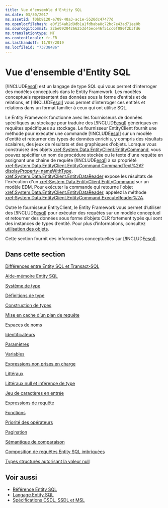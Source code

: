 ```yaml
---
title: Vue d'ensemble d'Entity SQL
ms.date: 03/30/2017
ms.assetid: f0bb8120-e709-40a3-ac1e-5520dc47477d
ms.openlocfilehash: e0f154ab2d9db1a1fdbaba8c72bc7e43ad71ee0b
ms.sourcegitcommit: 22be09204266253d45ece46f51cc6f080f2b3fd6
ms.translationtype: MT
ms.contentlocale: fr-FR
ms.lasthandoff: 11/07/2019
ms.locfileid: "73738486"
---
```

# <a name="entity-sql-overview"></a>Vue d'ensemble d'Entity SQL
[!INCLUDE[esql](../../../../../../includes/esql-md.md)] est un langage de type SQL qui vous permet d’interroger des modèles conceptuels dans le Entity Framework. Les modèles conceptuels représentent des données sous la forme d’entités et de relations, et [!INCLUDE[esql](../../../../../../includes/esql-md.md)] vous permet d’interroger ces entités et relations dans un format familier à ceux qui ont utilisé SQL.  
      
 Le Entity Framework fonctionne avec les fournisseurs de données spécifiques au stockage pour traduire des [!INCLUDE[esql](../../../../../../includes/esql-md.md)] génériques en requêtes spécifiques au stockage. Le fournisseur EntityClient fournit une méthode pour exécuter une commande [!INCLUDE[esql](../../../../../../includes/esql-md.md)] sur un modèle d'entité et retourner des types de données enrichis, y compris des résultats scalaires, des jeux de résultats et des graphiques d'objets. Lorsque vous construisez des objets <xref:System.Data.EntityClient.EntityCommand>, vous pouvez spécifier un nom de procédure stockée ou le texte d'une requête en assignant une chaîne de requête [!INCLUDE[esql](../../../../../../includes/esql-md.md)] à sa propriété <xref:System.Data.EntityClient.EntityCommand.CommandText%2A?displayProperty=nameWithType>. <xref:System.Data.EntityClient.EntityDataReader> expose les résultats de l'exécution d'un <xref:System.Data.EntityClient.EntityCommand> sur un modèle EDM. Pour exécuter la commande qui retourne l'objet <xref:System.Data.EntityClient.EntityDataReader>, appelez la méthode <xref:System.Data.EntityClient.EntityCommand.ExecuteReader%2A>.  
  
 Outre le fournisseur EntityClient, le Entity Framework vous permet d’utiliser des [!INCLUDE[esql](../../../../../../includes/esql-md.md)] pour exécuter des requêtes sur un modèle conceptuel et retourner des données sous forme d’objets CLR fortement typés qui sont des instances de types d’entité. Pour plus d’informations, consultez [utilisation des objets](../working-with-objects.md).  
  
 Cette section fournit des informations conceptuelles sur [!INCLUDE[esql](../../../../../../includes/esql-md.md)].  
  
## <a name="in-this-section"></a>Dans cette section  
 [Différences entre Entity SQL et Transact-SQL](how-entity-sql-differs-from-transact-sql.md)  
  
 [Aide-mémoire Entity SQL](entity-sql-quick-reference.md)  
  
 [Système de type](type-system-entity-sql.md)  
  
 [Définitions de type](type-definitions-entity-sql.md)  
  
 [Construction de types](constructing-types-entity-sql.md)  
  
 [Mise en cache d’un plan de requête](query-plan-caching-entity-sql.md)  
  
 [Espaces de noms](namespaces-entity-sql.md)  
  
 [Identificateurs](identifiers-entity-sql.md)  
  
 [Paramètres](parameters-entity-sql.md)  
  
 [Variables](variables-entity-sql.md)  
  
 [Expressions non prises en charge](unsupported-expressions-entity-sql.md)  
  
 [Littéraux](literals-entity-sql.md)  
  
 [Littéraux null et inférence de type](null-literals-and-type-inference-entity-sql.md)  
  
 [Jeu de caractères en entrée](input-character-set-entity-sql.md)  
  
 [Expressions de requête](query-expressions-entity-sql.md)  
  
 [Fonctions](functions-entity-sql.md)  
  
 [Priorité des opérateurs](operator-precedence-entity-sql.md)  
  
 [Pagination](paging-entity-sql.md)  
  
 [Sémantique de comparaison](comparison-semantics-entity-sql.md)  
  
 [Composition de requêtes Entity SQL imbriquées](composing-nested-entity-sql-queries.md)  
  
 [Types structurés autorisant la valeur null](nullable-structured-types-entity-sql.md)  
  
## <a name="see-also"></a>Voir aussi

- [Référence Entity SQL](entity-sql-reference.md)
- [Langage Entity SQL](entity-sql-language.md)
- [Spécifications CSDL, SSDL et MSL](/ef/ef6/modeling/designer/advanced/edmx/csdl-spec)
